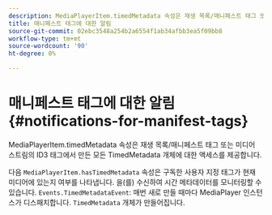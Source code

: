 ```yaml
---
description: MediaPlayerItem.timedMetadata 속성은 재생 목록/매니페스트 태그 또는 미디어 스트림의 ID3 태그에서 만든 모든 TimedMetadata 개체에 대한 액세스를 제공합니다.
title: 매니페스트 태그에 대한 알림
source-git-commit: 02ebc3548a254b2a6554f1ab34afbb3ea5f09bb8
workflow-type: tm+mt
source-wordcount: '90'
ht-degree: 0%

---
```


# 매니페스트 태그에 대한 알림{#notifications-for-manifest-tags}

MediaPlayerItem.timedMetadata 속성은 재생 목록/매니페스트 태그 또는 미디어 스트림의 ID3 태그에서 만든 모든 TimedMetadata 개체에 대한 액세스를 제공합니다.

<!--<a id="section_9A22F6F1EA1F4F0C9E0C7687D12AA4AA"></a>-->

다음 `MediaPlayerItem.hasTimedMetadata` 속성은 구독한 사용자 지정 태그가 현재 미디어에 있는지 여부를 나타냅니다. 을(를) 수신하여 시간 메타데이터를 모니터링할 수 있습니다. `Events.TimedMetadataEvent`: 매번 새로 만들 때마다 MediaPlayer 인스턴스가 디스패치합니다. `TimedMetadata` 개체가 만들어집니다.
